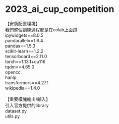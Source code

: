 # 2023_ai_cup_competition
【安裝配置環境】<br>
我們整個訓練過程都是在colab上面跑<br>
ipywidgets==8.0.5<br>
pandarallel==1.6.4<br>
pandas==1.5.3<br>
scikit-learn==1.2.2<br>
tensorboard==2.11.0<br>
torch==1.13.1+cu116<br>
tqdm==4.65.0<br>
opencc<br>
hanlp<br>
transformers==4.27.1<br>
wikipedia==1.4.0<br>
<br>
【重要模塊輸出/輸入】<br>
引入官方提供的library<br>
dataset.py<br>
utils.py<br>
